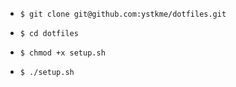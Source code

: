 * `$ git clone git@github.com:ystkme/dotfiles.git`

* `$ cd dotfiles`

* `$ chmod +x setup.sh`

* `$ ./setup.sh`  
